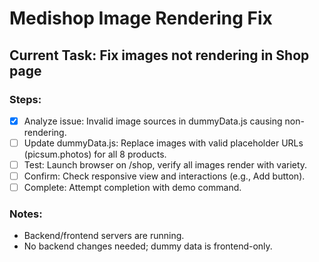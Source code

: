 # Medishop Image Rendering Fix

## Current Task: Fix images not rendering in Shop page

### Steps:

- [x] Analyze issue: Invalid image sources in dummyData.js causing non-rendering.
- [ ] Update dummyData.js: Replace images with valid placeholder URLs (picsum.photos) for all 8 products.
- [ ] Test: Launch browser on /shop, verify all images render with variety.
- [ ] Confirm: Check responsive view and interactions (e.g., Add button).
- [ ] Complete: Attempt completion with demo command.

### Notes:

- Backend/frontend servers are running.
- No backend changes needed; dummy data is frontend-only.
